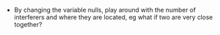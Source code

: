 - By changing the variable nulls, play around with the number of interferers and where they are located, eg what if two are very close together?
